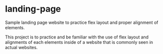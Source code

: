 # landing-page

Sample landing page website to practice flex layout and proper alignment of elements.

This project is to practice and be familiar with the use of flex layout
and alignments of each elements inside of a website that is commonly seen in actual websites.

